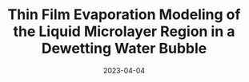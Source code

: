 ---
title: "Thin Film Evaporation Modeling of the Liquid Microlayer Region in a Dewetting Water Bubble"
collection: publications
permalink: /publication/2023-04-04-lakew_2023
date: 2023-04-04
venue: 'Fluids'
paperurl: 'http://kishanbellur.github.io/files/lakew_2023.pdf'
doi: 'https://doi.org/10.3390/fluids8040126'
citation: 'E. Lakew, A. Sarchami, G. Giustini, H. Kim and K. Bellur, "Thin Film Evaporation Modeling of the Liquid Microlayer Region in a Dewetting Water Bubble", Fluids, 8(126), 2023.'
citationNotitle: 'E. Lakew, A. Sarchami, G. Giustini, H. Kim and K. Bellur, Fluids, 8(126), 2023.'
---